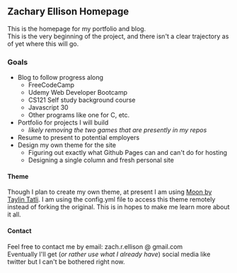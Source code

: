 ## Zachary Ellison Homepage

This is the homepage for my portfolio and blog.  
  This is the very beginning of the project, and there isn't a clear trajectory as of yet where this will go.
  
### Goals

  * Blog to follow progress along
    * FreeCodeCamp
    * Udemy Web Developer Bootcamp
    * CS121 Self study background course
    * Javascript 30
    * Other programs like one for C, etc.
  * Portfolio for projects I will build
    * _likely removing the two games that are presently in my repos_
  * Resume to present to potential employers
  * Design my own theme for the site
    * Figuring out exactly what Github Pages can and can't do for hosting
    * Designing a single column and fresh personal site
    
 #### Theme
 
 Though I plan to create my own theme, at present I am using [Moon by Taylin Tatli][moon link]. 
 I am using the config.yml file to access this theme remotely instead of forking the original. 
 This is in hopes to make me learn more about it all.
 
 
 #### Contact
 
 Feel free to contact me by email: zach.r.ellison @ gmail.com  
 Eventually I'll get (_or rather use what I already have_) social media like twitter but I can't be bothered right now.
 
 
 
 [moon link]: https://github.com/TaylanTatli/Moon
  
